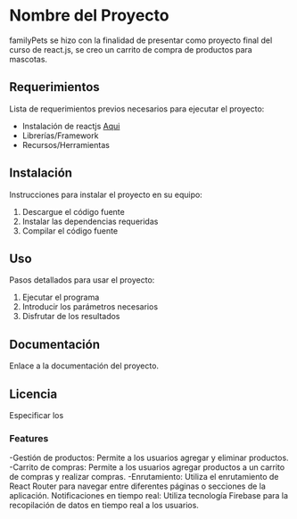 # Nombre del Proyecto

familyPets se hizo con la finalidad de presentar como proyecto final del curso de react.js, se creo un carrito de compra de productos para mascotas.

## Requerimientos

Lista de requerimientos previos necesarios para ejecutar el proyecto:

- Instalación de reactjs [Aqui](http://https://react.dev/learn/add-react-to-an-existing-project "Aqui")
- Librerías/Framework
- Recursos/Herramientas

## Instalación

Instrucciones para instalar el proyecto en su equipo:

1. Descargue el código fuente
2. Instalar las dependencias requeridas
3. Compilar el código fuente

## Uso

Pasos detallados para usar el proyecto:

1. Ejecutar el programa
2. Introducir los parámetros necesarios
3. Disfrutar de los resultados

## Documentación

Enlace a la documentación del proyecto.

## Licencia

Especificar los

### Features

-Gestión de productos: Permite a los usuarios agregar y eliminar productos.
-Carrito de compras: Permite a los usuarios agregar productos a un carrito de compras y realizar compras.
-Enrutamiento: Utiliza el enrutamiento de React Router para navegar entre diferentes páginas o secciones de la aplicación.
Notificaciones en tiempo real: Utiliza tecnología Firebase para la recopilación de datos en tiempo real a los usuarios.
